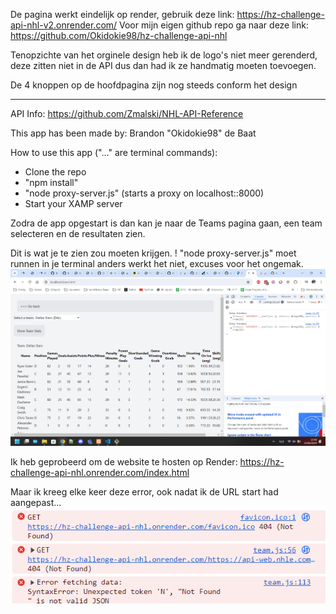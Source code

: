 De pagina werkt eindelijk op render, gebruik deze link: https://hz-challenge-api-nhl-v2.onrender.com/ 
Voor mijn eigen github repo ga naar deze link: https://github.com/Okidokie98/hz-challenge-api-nhl

Tenopzichte van het orginele design heb ik de logo's niet meer gerenderd, deze zitten niet in de API dus dan had ik ze handmatig moeten toevoegen.

De 4 knoppen op de hoofdpagina zijn nog steeds conform het design






---------------------------------------------------------------

API Info: https://github.com/Zmalski/NHL-API-Reference

This app has been made by: Brandon "Okidokie98" de Baat

How to use this app ("..." are terminal commands):
- Clone the repo
- "npm install"
- "node proxy-server.js" (starts a proxy on localhost::8000)
- Start your XAMP server

Zodra de app opgestart is dan kan je naar de Teams pagina gaan, een team selecteren en de resultaten zien.

Dit is wat je te zien zou moeten krijgen.
! "node proxy-server.js" moet runnen in je terminal anders werkt het niet, excuses voor het ongemak.
![alt text](image-1.png)

Ik heb geprobeerd om de website te hosten op Render: https://hz-challenge-api-nhl.onrender.com/index.html

Maar ik kreeg elke keer deze error, ook nadat ik de URL start had aangepast... ![alt text](image.png)